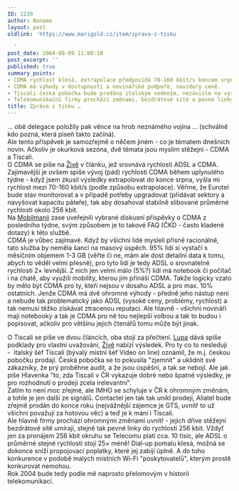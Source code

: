 ```yaml
---
ID: 1239
author: Noname
layout: post
oldlink: 'https://www.marigold.cz/item/zprava-z-tisku

  '
post_date: 2004-08-09 11:00:18
post_excerpt: ''
published: true
summary_points:
- CDMA rychlost klesá, extrapolace předpovídá 70-160 kbit/s koncem srpna.
- CDMA má výhody v dostupnosti a novinářské podpoře, navzdory ceně.
- Tiscali česká pobočka bude prodána italským vedením, nezávisle na výsledcích.
- Telekomunikační firmy prochází změnami, bezdrátové sítě a pevné linky umírají.
title: Zpráva z tisku …
---
```


<p>
... obě delegace položily pak věnce na hrob neznámého vojína ... (schválně kdo pozná, která píseň takto začíná).<br/>Ale tento příspěvek je samozřejmě o něčem jiném - co je tématem dnešních novin. Ačkoliv je okurková sezóna, dvě témata jsou myslím stěžejní - CDMA a Tiscali.<br/>O CDMA se píše na <a href="http://www.zive.cz/h/Uzivatel/AR.asp?ARI=117903">Živě</a> v článku, jež srovnává rychlosti ADSL a CDMA. Zajímavější je ovšem spíše vývoj (pád) rychlostí CDMA během uplynulého týdne - když jsem zkusil výsledky extrapolovat do konce srpna, vyšla mi rychlost mezi 70-160 kbit/s (podle způsobu extrapolace). Věřme, že Eurotel bude stav monitorovat a v případě potřeby upgradovat (přidávat sektory a navyšovat kapacitu páteře), tak aby dosahoval stabilně slibované průměrné rychlosti okolo 256 kbit.<br/>Na <a href="http://www.mobilmania.cz/Operatori/AR.asp?ARI=107887">Mobilmanii</a> zase uveřejnili vybrané diskusní příspěvky o CDMA z posledního týdne, svým způsobem je to takové FAQ (ČKD - často kladené dotazy) k této službě.<br/>CDMA je vůbec zajímavé. Když by všichni lidé mysleli přísně racionálně, tato služba by neměla šanci na masový úspěch. 95% lidí si vystačí s měsíčním objemem 1-3 GB (věřte či ne, mám ale dost detailní data k tomu, abych to věděl velmi přesně), pro tyto lidi je tedy ADSL o srovnatelné rychlosti 2× levnější. Z nich jen velmi málo (5%?) lidí má notebook či počítač i na chatě, aby využili mobility, kterou jim přináší CDMA. Takže logicky vzato by mělo být CDMA pro ty, kteří nejsou v dosahu ADSL a pro max. 10% ostatních. Jenže CDMA má dvě ohromné výhody - předně jeho nástup není a nebude tak problematický jako ADSL (vysoké ceny, problémy, rychlost) a tak nemusí těžko získávat ztracenou reputaci. Ale hlavně - všichni novináři mají notebooky a tak je CDMA pro ně tou nejlepší volbou a tak to budou i popisovat, ačkoliv pro většinu jejich čtenářů tomu může být jinak.</p>
<p>
O Tiscali se píše ve dvou článcích, oba stojí za přečtení. <a href="http://www.lupa.cz/clanek.php3?show=3553">Lupa</a> dává spíše podklady pro vlastní uvažování, <a href="http://www.zive.cz/h/Byznys/AR.asp?ARI=117900">Živě</a> nabízí výsledek. Pro ty co to nesledují -  italský šéf Tiscali (bývalý místní šéf Video on line) oznámil, že m.j. českou pobočku prodají. Česká pobočka se to pokusila "zjemnit" a uklidnit své zákazníky, že prý proběhne audit, a že jsou úspěšní, a tak se nebojí. Ale jak píše Hlavenka "to, zda Tiscali v ČR vykazuje dobré nebo špatné výsledky, je pro rozhodnutí o prodeji zcela irelevantní".<br/>Zatím to není moc zřejmé, ale IMHO se schyluje v ČR k ohromným změnám, a tohle je jen další ze signálů. Contactel jen tak tak unikl prodeji, Aliatel bude zřejmě prodán do konce roku (nejvážnější zájemce je GTS, uvnitř to už všichni považují za hotovou věc) a teď je k mání i Tiscali.<br/>Ale hlavně firmy prochází ohromnými změnami uvnitř - jejich dříve stěžejní bezdrátové sítě umírají, stejně tak pevné linky do rychlosti 256 kbit. Vždyť jen za pronájem 256 kbit okruhu se Telecomu platí cca. 10 tisíc, ale ADSL o průměrné stejné rychlosti stojí 25× méně! Dial-up pomalu klesá, možná se dokonce sníží propojovací poplatky, které jej zabijí úplně. A do toho konkurence v podobě malých místních Wi-Fi "poskytovatelů", kterým prostě konkurovat nemohou.<br/>Rok 2004 bude tedy podle mě naprosto přelomovým v historii telekomunikací.</p>